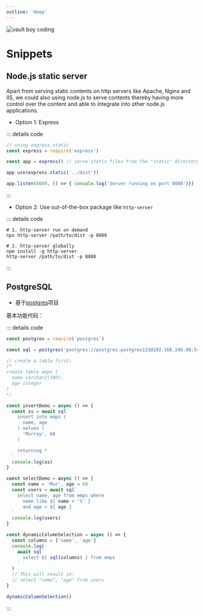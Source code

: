 ```yaml
---
outline: 'deep'
---
```


![vault boy coding](/images/vaultboycoding.jpg)

# Snippets

## Node.js static server

Apart from serving static contents on http servers like Apache, Nginx and IIS, we could also using node.js to serve contents thereby having more control over the content and able to integrate into other node.js applications.

- Option 1: Express

::: details code

``` js
// using express.static
const express = require('express')

const app = express() // serve static files from the "static" directory

app.use(express.static('../dist'))

app.listen(8080, () => { console.log('Server running on port 8080')})
```
:::

- Option 2: Use out-of-the-box package like `http-server`

::: details code

``` shell
# 1. http-server run on demand
npx http-server /path/to/dist -p 8888

# 2. http-server globally
npm install -g http-server
http-server /path/to/dist -p 8888
```

:::

## PostgreSQL

- 基于[postgres](https://github.com/porsager/postgres)项目

基本功能代码：

::: details code

``` js
const postgres = require('postgres')

const sql = postgres('postgres://postgres:postgres123@192.168.248.98:5432/reportcenter')

// create a table first:
/*
create table emps (
  name varchar2(100),
  age integer
)
*/

const insertDemo = async () => {
  const xs = await sql`
    insert into emps (
      name, age
    ) values (
      'Murray', 68
    )

    returning *
  `
  console.log(xs)
}

const selectDemo = async () => {
  const name = 'Mur', age = 60
  const users = await sql`
    select name, age from emps where
      name like ${ name + '%' }
      and age > ${ age }
  `
  console.log(users)
}

const dynamicColumnSelection = async () => {
  const columns = ['name', 'age']
  console.log(
    await sql`
      select ${ sql(columns) } from emps
    `
  )
  // This will result in:
  // select "name", "age" from users
}

dynamicColumnSelection()
```

:::